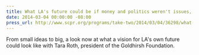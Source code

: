 ```yaml
---
title: What LA's future could be if money and politics weren't issues, KPCC
date: 2014-03-04 00:00:00 -08:00
press_url: http://www.scpr.org/programs/take-two/2014/03/04/36298/what-la-s-future-could-be-if-money-and-politics-we/
---
```


From small ideas to big, a look now at what a vision for LA's own future could look like with Tara Roth, president of the Goldhirsh Foundation.
